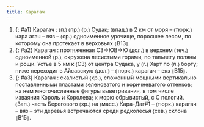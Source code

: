 ```yaml
---
title: Карагач
---
```


1. {: #a1} Карагач
: ⦅п.⦆ ⦅пр.⦆ ⦅р.⦆ Судак; ⦅впад.⦆ в 2 км от моря – ⦅тюрк.⦆ кара агач – вяз – ⦅ср.⦆ одноименное урочище, поросшее лесом, по которому она протекает в верховьях ⦃В13⦄.
2. {: #a2} Карагач
: протяженная СЗ→ЮВ→Ю ⦅дол.⦆ в верхнем ⦅теч.⦆ одноименной ⦅р.⦆, окружена лесистыми горами, по тальвегу поляны и рощи. Устье в 5 км к ⦅СЗ⦆ от центра Судака, у ⦅г.⦆ Харт по ⦅л.⦆ борту; ниже переходит в Айсавскую ⦅дол.⦆ – ⦅тюрк.⦆ карагач – вяз ⦃В15⦄.
3. {: #a3} Карагач
: скалистый ⦅хр.⦆, сложенный мощными вертикально поставленными пластами зеленоватого и коричневатого оттенков; на нем многочисленные фигуры выветривания, в том числе изваяния Король и Королева; к морю обрывистый, с С пологий. ⦅Зап.⦆ часть Берегового ⦅хр.⦆ на ⦅масс.⦆ Кара-Даг#1 – ⦅тюрк.⦆ карагач – вяз – эти деревья встречаются среди редколесья ⦅сев.⦆ склона ⦃В15⦄.
